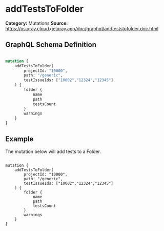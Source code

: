 # addTestsToFolder

**Category:** Mutations
**Source:** https://us.xray.cloud.getxray.app/doc/graphql/addteststofolder.doc.html

## GraphQL Schema Definition

```graphql

mutation {
    addTestsToFolder(
        projectId: "10000",
        path: "/generic",
        testIssueIds: ["10002","12324","12345"]
    ) {
        folder {
            name
            path
            testsCount
        }
        warnings
    }
}

```

## Example

The mutation below will add tests to a Folder.

```

mutation {
    addTestsToFolder(
        projectId: "10000",
        path: "/generic",
        testIssueIds: ["10002","12324","12345"]
    ) {
        folder {
            name
            path
            testsCount
        }
        warnings
    }
}

```